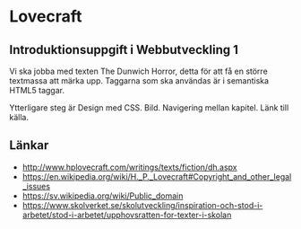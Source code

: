 # Lovecraft

## Introduktionsuppgift i Webbutveckling 1

Vi ska jobba med texten The Dunwich Horror, detta för att få en större textmassa att märka upp.
Taggarna som ska användas är i semantiska HTML5 taggar.

Ytterligare steg är
Design med CSS.
Bild.
Navigering mellan kapitel.
Länk till källa.

## Länkar
* http://www.hplovecraft.com/writings/texts/fiction/dh.aspx
* https://en.wikipedia.org/wiki/H._P._Lovecraft#Copyright_and_other_legal_issues
* https://sv.wikipedia.org/wiki/Public_domain
* https://www.skolverket.se/skolutveckling/inspiration-och-stod-i-arbetet/stod-i-arbetet/upphovsratten-for-texter-i-skolan